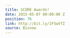 ```yaml
---
title: SCORE Awards!
date: 2015-05-07 00:00:00 Z
position: 76
link: http://bit.ly/1FSwVfZ
source: Bisnow
---
```


